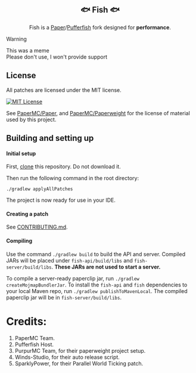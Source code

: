 <div align="center">

## 🐟 Fish 🐟
Fish is a [Paper](https://github.com/PaperMC/Paper)/[Pufferfish](https://github.com/pufferfish-gg/Pufferfish/) fork designed for **performance**.


</div>

> [!WARNING]
> This was a meme \
> Please don't use, I won't provide support

## License
All patches are licensed under the MIT license.

[![MIT License](https://img.shields.io/github/license/PurpurMC/Purpur?&logo=github)](LICENSE)

See [PaperMC/Paper](https://github.com/PaperMC/Paper), and [PaperMC/Paperweight](https://github.com/PaperMC/paperweight) for the license of material used by this project.

## Building and setting up

#### Initial setup
First, <u>clone</u> this repository. Do not download it.

Then run the following command in the root directory:

```
./gradlew applyAllPatches
```

The project is now ready for use in your IDE.

#### Creating a patch

See [CONTRIBUTING.md](CONTRIBUTING.md).

#### Compiling

Use the command `./gradlew build` to build the API and server. Compiled JARs
will be placed under `fish-api/build/libs` and `fish-server/build/libs`.
**These JARs are not used to start a server.**

To compile a server-ready paperclip jar, run `./gradlew createMojmapBundlerJar`.
To install the `fish-api` and `fish` dependencies to your local Maven repo, run `./gradlew publishToMavenLocal`. The compiled paperclip jar will be in `fish-server/build/libs`.

# Credits:

1. PaperMC Team.
2. Pufferfish Host.
3. PurpurMC Team, for their paperweight project setup.
4. Winds-Studio, for their auto release script.
5. SparklyPower, for their Parallel World Ticking patch.
